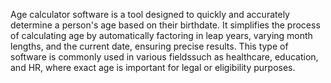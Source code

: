 Age calculator software is a tool designed to quickly and accurately determine a person's age based on their birthdate. It simplifies the process of calculating age by automatically factoring in leap years, varying month lengths, and the current date, ensuring precise results. This type of software is commonly used in various fieldssuch as healthcare, education, and HR, where exact age is important for legal or eligibility purposes. 
